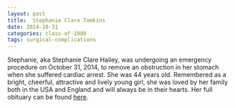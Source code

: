 ```yaml
---
layout: post
title:  Stephanie Clare Tomkins
date: 2014-10-31
categories: class-of-1988
tags: surgical-complications
---
```


Stephanie, aka Stephanie Clare Hailey, was undergoing an emergency procedure on October 31, 2014, to remove an obstruction in her stomach when she suffered cardiac arrest. She was 44 years old. Remembered as a bright, cheerful, attractive and lively young girl, she was loved by her family both in the USA and England and will always be in their hearts. Her full obituary can be found [here](http://tinyurl.com/lw92kvj).


